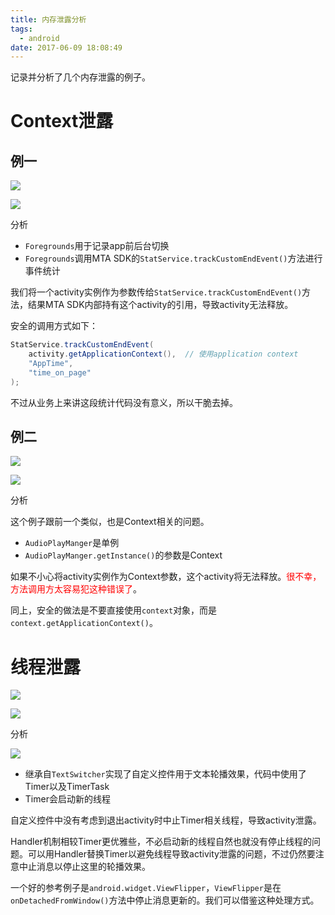 ```yaml
---
title: 内存泄露分析
tags:
  - android
date: 2017-06-09 18:08:49
---
```


记录并分析了几个内存泄露的例子。
<!-- more -->

# Context泄露
## 例一
![](case_1.jpg)

![](case_1_code.jpg)

分析

+ `Foregrounds`用于记录app前后台切换
+ `Foregrounds`调用MTA SDK的`StatService.trackCustomEndEvent()`方法进行事件统计

我们将一个activity实例作为参数传给`StatService.trackCustomEndEvent()`方法，结果MTA SDK内部持有这个activity的引用，导致activity无法释放。

安全的调用方式如下：

```java
StatService.trackCustomEndEvent(
    activity.getApplicationContext(),  // 使用application context
    "AppTime", 
    "time_on_page"
);
```

不过从业务上来讲这段统计代码没有意义，所以干脆去掉。

## 例二
![](case_2.jpg)

![](case_2_code.jpg)

分析

这个例子跟前一个类似，也是Context相关的问题。

+ `AudioPlayManger`是单例
+ `AudioPlayManger.getInstance()`的参数是Context

如果不小心将activity实例作为Context参数，这个activity将无法释放。<font color="red">很不幸，方法调用方太容易犯这种错误了</font>。

同上，安全的做法是不要直接使用`context`对象，而是`context.getApplicationContext()`。

# 线程泄露

![](case_3.jpg)

![](case_3_code.jpg)

分析

![](case_3.2.gif)

+ 继承自`TextSwitcher`实现了自定义控件用于文本轮播效果，代码中使用了Timer以及TimerTask
+ Timer会启动新的线程

自定义控件中没有考虑到退出activity时中止Timer相关线程，导致activity泄露。

Handler机制相较Timer更优雅些，不必启动新的线程自然也就没有停止线程的问题。可以用Handler替换Timer以避免线程导致activity泄露的问题，不过仍然要注意中止消息以停止这里的轮播效果。

一个好的参考例子是`android.widget.ViewFlipper`，`ViewFlipper`是在`onDetachedFromWindow()`方法中停止消息更新的。我们可以借鉴这种处理方式。

